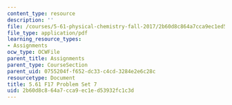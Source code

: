 ```yaml
---
content_type: resource
description: ''
file: /courses/5-61-physical-chemistry-fall-2017/2b60d8c864a7cca9ec1ed53932fc1c3d_MIT5_61F17_pset7.pdf
file_type: application/pdf
learning_resource_types:
- Assignments
ocw_type: OCWFile
parent_title: Assignments
parent_type: CourseSection
parent_uid: 0755204f-f652-dc33-c4cd-3284e2e6c28c
resourcetype: Document
title: 5.61 F17 Problem Set 7
uid: 2b60d8c8-64a7-cca9-ec1e-d53932fc1c3d
---
```

